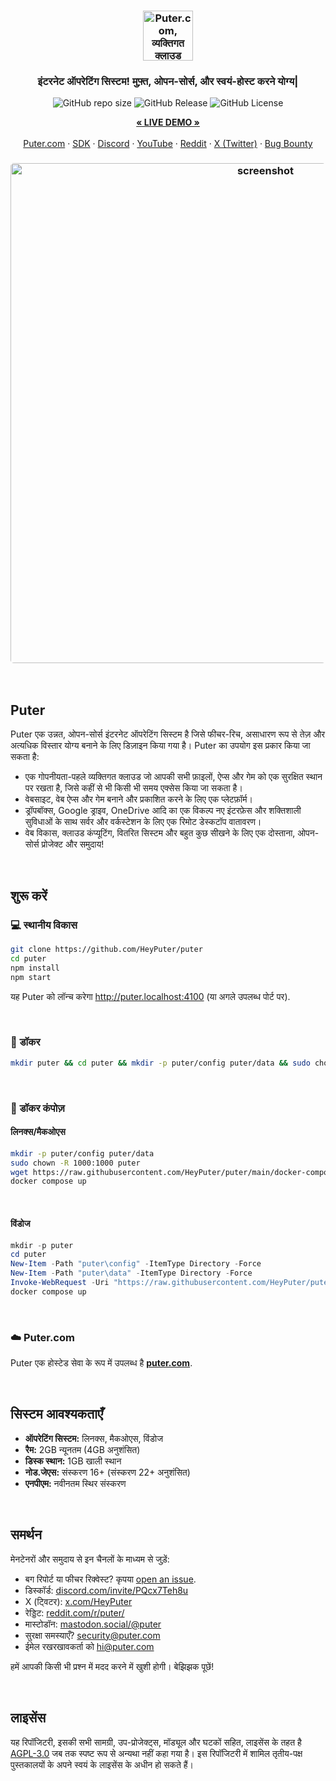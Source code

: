 <h3 align="center"><img width="80" alt="Puter.com, व्यक्तिगत क्लाउड कंप्यूटर: आपकी सभी फाइलें, ऐप्स और गेम एक ही स्थान पर, कभी भी, कहीं से भी पहुँच योग्य." src="https://assets.puter.site/puter-logo.png"></h3>

<h3 align="center">इंटरनेट ऑपरेटिंग सिस्टम! मुफ़्त, ओपन-सोर्स, और स्वयं-होस्ट करने योग्य|</h3>

<p align="center">
    <img alt="GitHub repo size" src="https://img.shields.io/github/repo-size/HeyPuter/puter"> <img alt="GitHub Release" src="https://img.shields.io/github/v/release/HeyPuter/puter?label=latest%20version"> <img alt="GitHub License" src="https://img.shields.io/github/license/HeyPuter/puter">
</p>

<p align="center">
    <a href="https://puter.com/"><strong>« LIVE DEMO »</strong></a>
    <br />
    <br />
    <a href="https://puter.com">Puter.com</a>
    ·
    <a href="https://docs.puter.com" target="_blank">SDK</a>
    ·
    <a href="https://discord.com/invite/PQcx7Teh8u">Discord</a>
    ·
    <a href="https://www.youtube.com/@EricsPuterVideos">YouTube</a>
    ·
    <a href="https://reddit.com/r/puter">Reddit</a>
    ·
    <a href="https://twitter.com/HeyPuter">X (Twitter)</a>
    ·
    <a href="https://hackerone.com/puter_h1b">Bug Bounty</a>
</p>

<h3 align="center"><img width="800" style="border-radius:5px;" alt="screenshot" src="https://assets.puter.site/puter.com-screenshot-3.webp"></h3>

<br/>

## Puter

Puter एक उन्नत, ओपन-सोर्स इंटरनेट ऑपरेटिंग सिस्टम है जिसे फीचर-रिच, असाधारण रूप से तेज़ और अत्यधिक विस्तार योग्य बनाने के लिए डिज़ाइन किया गया है। Puter का उपयोग इस प्रकार किया जा सकता है:

-  एक गोपनीयता-पहले व्यक्तिगत क्लाउड जो आपकी सभी फ़ाइलों, ऐप्स और गेम को एक सुरक्षित स्थान पर रखता है, जिसे कहीं से भी किसी भी समय एक्सेस किया जा सकता है।
- वेबसाइट, वेब ऐप्स और गेम बनाने और प्रकाशित करने के लिए एक प्लेटफ़ॉर्म।
- ड्रॉपबॉक्स, Google ड्राइव, OneDrive आदि का एक विकल्प नए इंटरफ़ेस और शक्तिशाली सुविधाओं के साथ सर्वर और वर्कस्टेशन के लिए एक रिमोट डेस्कटॉप वातावरण।
- वेब विकास, क्लाउड कंप्यूटिंग, वितरित सिस्टम और बहुत कुछ सीखने के लिए एक दोस्ताना, ओपन-सोर्स प्रोजेक्ट और समुदाय!

<br/>

## शुरू करें


### 💻 स्थानीय विकास

```bash
git clone https://github.com/HeyPuter/puter
cd puter
npm install
npm start
```

यह Puter को लॉन्च करेगा http://puter.localhost:4100 (या अगले उपलब्ध पोर्ट पर).

<br/>

### 🐳 डॉकर


```bash
mkdir puter && cd puter && mkdir -p puter/config puter/data && sudo chown -R 1000:1000 puter && docker run --rm -p 4100:4100 -v `pwd`/puter/config:/etc/puter -v `pwd`/puter/data:/var/puter  ghcr.io/heyputer/puter
```

<br/>


### 🐙 डॉकर कंपोज़


#### लिनक्स/मैकओएस
```bash
mkdir -p puter/config puter/data
sudo chown -R 1000:1000 puter
wget https://raw.githubusercontent.com/HeyPuter/puter/main/docker-compose.yml
docker compose up
```
<br/>

#### विंडोज


```powershell
mkdir -p puter
cd puter
New-Item -Path "puter\config" -ItemType Directory -Force
New-Item -Path "puter\data" -ItemType Directory -Force
Invoke-WebRequest -Uri "https://raw.githubusercontent.com/HeyPuter/puter/main/docker-compose.yml" -OutFile "docker-compose.yml"
docker compose up
```
<br/>

### ☁️ Puter.com

Puter एक होस्टेड सेवा के रूप में उपलब्ध है [**puter.com**](https://puter.com).

<br/>

## सिस्टम आवश्यकताएँ

- **ऑपरेटिंग सिस्टम:** लिनक्स, मैकओएस, विंडोज
- **रैम:** 2GB न्यूनतम (4GB अनुशंसित)
- **डिस्क स्थान:** 1GB खाली स्थान
- **नोड.जेएस:** संस्करण 16+ (संस्करण 22+ अनुशंसित)
- **एनपीएम:** नवीनतम स्थिर संस्करण

<br/>

## समर्थन

मेनटेनरों और समुदाय से इन चैनलों के माध्यम से जुड़ें:

- बग रिपोर्ट या फीचर रिक्वेस्ट? कृपया [open an issue](https://github.com/HeyPuter/puter/issues/new/choose).
- डिस्कॉर्ड: [discord.com/invite/PQcx7Teh8u](https://discord.com/invite/PQcx7Teh8u)
- X (ट्विटर): [x.com/HeyPuter](https://x.com/HeyPuter)
- रेड्डिट: [reddit.com/r/puter/](https://www.reddit.com/r/puter/)
- मास्टोडॉन: [mastodon.social/@puter](https://mastodon.social/@puter)
- सुरक्षा समस्याएँ? [security@puter.com](mailto:security@puter.com)
- ईमेल रखरखावकर्ता को [hi@puter.com](mailto:hi@puter.com)

हमें आपकी किसी भी प्रश्न में मदद करने में खुशी होगी। बेझिझक पूछें!

<br/>


##  लाइसेंस

यह रिपॉजिटरी, इसकी सभी सामग्री, उप-प्रोजेक्ट्स, मॉड्यूल और घटकों सहित, लाइसेंस के तहत है [AGPL-3.0](https://github.com/HeyPuter/puter/blob/main/LICENSE.txt) जब तक स्पष्ट रूप से अन्यथा नहीं कहा गया है। इस रिपॉजिटरी में शामिल तृतीय-पक्ष पुस्तकालयों के अपने स्वयं के लाइसेंस के अधीन हो सकते हैं।

<br/>
